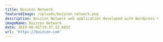 ```yaml
---
title: Buizcon Network
featuredImage: /uploads/buizcon_network.png
description: Buizcon Network web application developed with Wordpress CMS.
imageName: Buizcon Network
date: 2019-06-01T19:37:12.685Z
url: 'https://buizcon.com'
---
```


